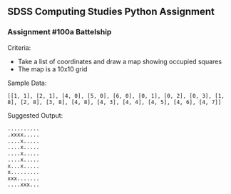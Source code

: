 ## SDSS Computing Studies Python Assignment
### Assignment #100a Battelship

Criteria:
* Take a list of coordinates and draw a map showing occupied squares
* The map is a 10x10 grid
 

Sample Data:
```
[[1, 1], [2, 1], [4, 0], [5, 0], [6, 0], [0, 1], [0, 2], [0, 3], [1, 8], [2, 8], [3, 8], [4, 8], [4, 3], [4, 4], [4, 5], [4, 6], [4, 7]]
```

Suggested Output:
```
..........
.xxxx.....
....x.....
....x.....
....x.....
....x.....
x...x.....
x.........
xxx.......
....xxx...
```
